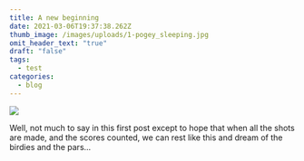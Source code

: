 ```yaml
---
title: A new beginning
date: 2021-03-06T19:37:38.262Z
thumb_image: /images/uploads/1-pogey_sleeping.jpg
omit_header_text: "true"
draft: "false"
tags:
  - test
categories:
  - blog
---
```


![](/images/uploads/1-pogey_sleeping.jpg)

Well, not much to say in this first post except to hope that when all the shots are made, and the scores counted, we can rest like this and dream of the birdies and the pars...